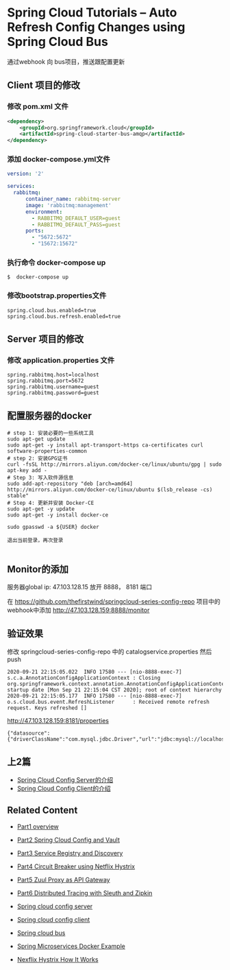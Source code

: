 # Spring Cloud Tutorials – Auto Refresh Config Changes using Spring Cloud Bus

<!--https://www.sivalabs.in/2017/08/spring-cloud-tutorials-auto-refresh-config-changes-using-spring-cloud-bus/-->
通过webhook 向 bus项目，推送跟配置更新

## Client 项目的修改
### 修改 pom.xml 文件
```xml
<dependency>
	<groupId>org.springframework.cloud</groupId>
	<artifactId>spring-cloud-starter-bus-amqp</artifactId>
</dependency>
```
### 添加 docker-compose.yml文件
```yml
version: '2'

services:
  rabbitmq:
      container_name: rabbitmq-server
      image: 'rabbitmq:management'
      environment:
        - RABBITMQ_DEFAULT_USER=guest
        - RABBITMQ_DEFAULT_PASS=guest
      ports:
        - "5672:5672"
        - "15672:15672"
```
### 执行命令 docker-compose up
```shell
$  docker-compose up
```
### 修改bootstrap.properties文件
```
spring.cloud.bus.enabled=true
spring.cloud.bus.refresh.enabled=true
```

## Server 项目的修改
### 修改 application.properties 文件
```
spring.rabbitmq.host=localhost
spring.rabbitmq.port=5672
spring.rabbitmq.username=guest
spring.rabbitmq.password=guest

```

## 配置服务器的docker
```
# step 1: 安装必要的一些系统工具
sudo apt-get update
sudo apt-get -y install apt-transport-https ca-certificates curl software-properties-common
# step 2: 安装GPG证书
curl -fsSL http://mirrors.aliyun.com/docker-ce/linux/ubuntu/gpg | sudo apt-key add -
# Step 3: 写入软件源信息
sudo add-apt-repository "deb [arch=amd64] http://mirrors.aliyun.com/docker-ce/linux/ubuntu $(lsb_release -cs) stable"
# Step 4: 更新并安装 Docker-CE
sudo apt-get -y update
sudo apt-get -y install docker-ce

sudo gpasswd -a ${USER} docker

退出当前登录，再次登录


```
## Monitor的添加

服务器global ip: 47.103.128.15
放开 8888， 8181 端口

在 https://github.com/thefirstwind/springcloud-series-config-repo 项目中的webhook中添加
http://47.103.128.159:8888/monitor



## 验证效果
修改 springcloud-series-config-repo 中的 catalogservice.properties
然后 push
```
2020-09-21 22:15:05.022  INFO 17580 --- [nio-8888-exec-7] s.c.a.AnnotationConfigApplicationContext : Closing org.springframework.context.annotation.AnnotationConfigApplicationContext@10c00739: startup date [Mon Sep 21 22:15:04 CST 2020]; root of context hierarchy
2020-09-21 22:15:05.177  INFO 17580 --- [nio-8888-exec-7] o.s.cloud.bus.event.RefreshListener      : Received remote refresh request. Keys refreshed []
```

http://47.103.128.159:8181/properties
```
{"datasource":{"driverClassName":"com.mysql.jdbc.Driver","url":"jdbc:mysql://localhost:3306/catalog","username":"root","password":"dev@990990"},"name":"kei6"}
```

## 上2篇
* [Spring Cloud Config Server的介绍](README11_Spring_Cloud_Config_Server.md)
* [Spring Cloud Config Client的介绍](README11_Spring_Cloud_Config_Client.md)

## Related Content
* [Part1 overview](README.md)
* [Part2 Spring Cloud Config and Vault](README02_Config_Vault.md)
* [Part3 Service Registry and Discovery](README03_Registry_Discovery.md)
* [Part4 Circuit Breaker using Netflix Hystrix](README04_Circuit_Breaker.md)
* [Part5 Zuul Proxy as API Gateway](README05_API_Gateway.md)
* [Part6 Distributed Tracing with Sleuth and Zipkin](README06_Distributed_Tracing.md)

* [Spring cloud config server](README11_Spring_Cloud_Config_Server.md)
* [Spring cloud config client](README11_Spring_Cloud_Config_Client.md)
* [Spring cloud bus](README12_Spring_Cloud_Bus.md)
* [Spring Microservices Docker Example](https://github.com/thefirstwind/spring-microservices-docker-example/blob/master/README.md)
* [Nexflix Hystrix How It Works](README13_Nexflix_Hystrix_How_it_works.md)
